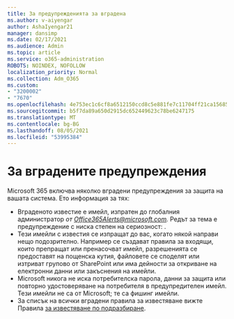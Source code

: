 ```yaml
---
title: За предупрежденията за вградена
ms.author: v-aiyengar
author: AshaIyengar21
manager: dansimp
ms.date: 02/17/2021
ms.audience: Admin
ms.topic: article
ms.service: o365-administration
ROBOTS: NOINDEX, NOFOLLOW
localization_priority: Normal
ms.collection: Adm_O365
ms.custom:
- "3200002"
- "7670"
ms.openlocfilehash: 4e753ec1c6cf8a6512150ccd8c5e881fe7c11704ff21ca15685a505a8f106da2
ms.sourcegitcommit: b5f7da89a650d2915dc652449623c78be6247175
ms.translationtype: MT
ms.contentlocale: bg-BG
ms.lasthandoff: 08/05/2021
ms.locfileid: "53995384"
---
```

# <a name="about-built-in-alerts"></a>За вградените предупреждения

Microsoft 365 включва няколко вградени предупреждения за защита на вашата система. Ето информация за тях:

- Вграденото известие е имейл, изпратен до глобалния администратор *от Office365Alerts@microsoft.com.* Редът за тема е предупреждение с ниска степен на сериозност: <name of alert policy> .
- Тези имейли с известия се изпращат до вас, когато някой направи нещо подозрително. Например се създават правила за входящи, които препращат или пренасочват имейл, разрешенията се предоставят на пощенска кутия, файловете се споделят или изтриват групово от SharePoint или има дейности за откриване на електронни данни или закъснения на имейли.
- Microsoft никога не иска потребителска парола, данни за защита или повторно удостоверяване на потребителя в предупредителен имейл. Тези имейли не са от Microsoft; те са фишинг имейли.
- За списък на всички вградени правила за известяване вижте Правила [за известяване по подразбиране](https://go.microsoft.com/fwlink/?linkid=2103170).